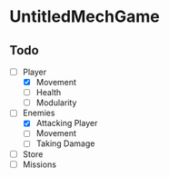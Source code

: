 # UntitledMechGame

## Todo
- [ ] Player
  - [x] Movement
  - [ ] Health
  - [ ] Modularity
- [ ] Enemies
  - [x] Attacking Player
  - [ ] Movement
  - [ ] Taking Damage
- [ ] Store
- [ ] Missions 
